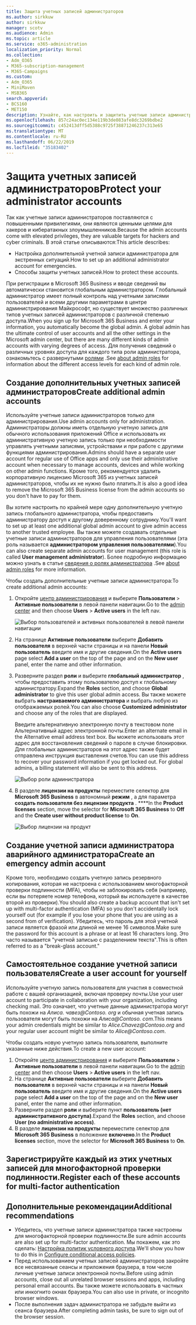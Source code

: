 ```yaml
---
title: Защита учетных записей администраторов
ms.author: sirkkuw
author: sirkkuw
manager: scotv
ms.audience: Admin
ms.topic: article
ms.service: o365-administration
localization_priority: Normal
ms.collection:
- Adm_O365
- M365-subscription-management
- M365-Campaigns
ms.custom:
- Adm_O365
- MiniMaven
- MSB365
search.appverid:
- BCS160
- MET150
description: Узнайте, как настроить и защитить учетные записи администратора.
ms.openlocfilehash: 857c24ac0ec134e119b3de083afe8dc3269bdbe2
ms.sourcegitcommit: c452413dff5d5388c9725f38871246237c313e65
ms.translationtype: MT
ms.contentlocale: ru-RU
ms.lasthandoff: 06/22/2019
ms.locfileid: "35183402"
---
```

# <a name="protect-your-administrator-accounts"></a><span data-ttu-id="11beb-103">Защита учетных записей администраторов</span><span class="sxs-lookup"><span data-stu-id="11beb-103">Protect your administrator accounts</span></span>

<span data-ttu-id="11beb-104">Так как учетные записи администраторов поставляются с повышенными привилегиями, они являются ценными целями для хакеров и кибератакных злоумышленников.</span><span class="sxs-lookup"><span data-stu-id="11beb-104">Because the admin accounts come with elevated privileges, they are valuable targets for hackers and cyber criminals.</span></span> <span data-ttu-id="11beb-105">В этой статье описываются:</span><span class="sxs-lookup"><span data-stu-id="11beb-105">This article describes:</span></span>

- <span data-ttu-id="11beb-106">Настройка дополнительной учетной записи администратора для экстренных ситуаций.</span><span class="sxs-lookup"><span data-stu-id="11beb-106">How to set up an additional administrator account for emergencies.</span></span>
- <span data-ttu-id="11beb-107">Способы защиты учетных записей.</span><span class="sxs-lookup"><span data-stu-id="11beb-107">How to protect these accounts.</span></span>
 
<span data-ttu-id="11beb-108">При регистрации в Microsoft 365 Business и вводе сведений вы автоматически становится глобальным администратором. Глобальный администратор имеет полный контроль над учетными записями пользователей и всеми другими параметрами в центре администрирования Майкрософт, но существует множество различных типов учетных записей администраторов с различной степенью доступа.</span><span class="sxs-lookup"><span data-stu-id="11beb-108">When you sign up for Microsoft 365 Business and enter your information, you automatically become the global admin. A global admin has the ultimate control of user accounts and all the other settings in the Microsoft admin center, but there are many different kinds of admin accounts with varying degrees of access.</span></span> <span data-ttu-id="11beb-109">Для получения сведений о различных уровнях доступа для каждого типа роли администратора, ознакомьтесь с развернутыми [ролями](https://docs.microsoft.com/office365/admin/add-users/about-admin-roles) .</span><span class="sxs-lookup"><span data-stu-id="11beb-109">See [about admin roles](https://docs.microsoft.com/office365/admin/add-users/about-admin-roles) for information about the different access levels for each kind of admin role.</span></span>


## <a name="create-additional-admin-accounts"></a><span data-ttu-id="11beb-110">Создание дополнительных учетных записей администраторов</span><span class="sxs-lookup"><span data-stu-id="11beb-110">Create additional admin accounts</span></span>

<span data-ttu-id="11beb-111">Используйте учетные записи администраторов только для администрирования.</span><span class="sxs-lookup"><span data-stu-id="11beb-111">Use admin accounts only for administration.</span></span> <span data-ttu-id="11beb-112">Администраторы должны иметь отдельную учетную запись для обычного использования приложений Office и использовать их административную учетную запись только при необходимости управлять учетными записями, устройствами и при работе с другими функциями администрирования.</span><span class="sxs-lookup"><span data-stu-id="11beb-112">Admins should have a separate user account for regular use of Office apps and only use their administrative account when necessary to manage accounts, devices and while working on other admin functions.</span></span>  <span data-ttu-id="11beb-113">Кроме того, рекомендуется удалить корпоративную лицензию Microsoft 365 из учетных записей администраторов, чтобы их не нужно было платить.</span><span class="sxs-lookup"><span data-stu-id="11beb-113">It is also a good idea to remove the Microsoft 365 Business license from the admin accounts so you don't have to pay for them.</span></span>

<span data-ttu-id="11beb-114">Вы хотите настроить по крайней мере одну дополнительную учетную запись глобального администратора, чтобы предоставить администратору доступ к другому доверенному сотруднику.</span><span class="sxs-lookup"><span data-stu-id="11beb-114">You'll want to set up at least one additional global admin account to give admin access to another trusted employee.</span></span> <span data-ttu-id="11beb-115">Вы также можете создавать отдельные учетные записи администраторов для управления пользователями (эта роль называется **администратором управления пользователями**).</span><span class="sxs-lookup"><span data-stu-id="11beb-115">You can also create separate admin accounts for user management (this role is called **User management administrator**).</span></span> <span data-ttu-id="11beb-116">Более подробную информацию можно узнать в статье [сведения о ролях администратора](https://docs.microsoft.com/office365/admin/add-users/about-admin-roles) .</span><span class="sxs-lookup"><span data-stu-id="11beb-116">See [about admin roles](https://docs.microsoft.com/office365/admin/add-users/about-admin-roles) for more information.</span></span>

<span data-ttu-id="11beb-117">Чтобы создать дополнительные учетные записи администратора:</span><span class="sxs-lookup"><span data-stu-id="11beb-117">To create additional admin accounts:</span></span>

 1. <span data-ttu-id="11beb-118">Откройте <a href="https://go.microsoft.com/fwlink/p/?linkid=837890" target="_blank">центр администрирования</a> и выберите **Пользователи** \> **Активные пользователи** в левой панели навигации.</span><span class="sxs-lookup"><span data-stu-id="11beb-118">Go to the <a href="https://go.microsoft.com/fwlink/p/?linkid=837890" target="_blank">admin center</a> and then choose **Users** \> **Active users** in the left nav.</span></span>

    ![Выбор пользователей и активных пользователей в левой панели навигации](media/Activeusers.png)

2. <span data-ttu-id="11beb-120">На странице **Активные пользователи** выберите **Добавить пользователя** в верхней части страницы и на панели **Новый пользователь** введите имя и другие сведения.</span><span class="sxs-lookup"><span data-stu-id="11beb-120">On the **Active users** page select **Add a user** on the top of the page and on the **New user** panel,  enter the name and other information.</span></span>
3. <span data-ttu-id="11beb-121">Разверните раздел **роли** и выберите **глобальный администратор** , чтобы предоставить этому пользователю доступ к глобальному администратору.</span><span class="sxs-lookup"><span data-stu-id="11beb-121">Expand the **Roles** section, and choose **Global administrator** to give this user global admin access.</span></span> <span data-ttu-id="11beb-122">Вы также можете выбрать **настраиваемого администратора** и выбрать любую из отображаемых ролей.</span><span class="sxs-lookup"><span data-stu-id="11beb-122">You can also choose **Customized administrator** and choose any of the roles that are displayed.</span></span>

    <span data-ttu-id="11beb-123">Введите альтернативную электронную почту в текстовом поле Альтернативный адрес электронной почты.</span><span class="sxs-lookup"><span data-stu-id="11beb-123">Enter an alternate email in the Alternative email address text box.</span></span> <span data-ttu-id="11beb-124">Вы можете использовать этот адрес для восстановления сведений о пароле в случае блокировки. Для глобальных администраторов на этот адрес также будет отправлена инструкция выставления счетов.</span><span class="sxs-lookup"><span data-stu-id="11beb-124">You can use this address to recover your password information if you get locked out. For global admins, a billing statement will also be sent to this address.</span></span>

    ![Выбор роли администратора](media/adminroles.png)
    
4. <span data-ttu-id="11beb-126">В разделе **лицензии на продукты** переместите селектор для **Microsoft 365 Business** в автономный **режим** , а для параметра **создать пользователя без лицензии продукта** . \*\*\*\*</span><span class="sxs-lookup"><span data-stu-id="11beb-126">In the **Product licenses** section, move the selector for **Microsoft 365 Business** to **Off** and the **Create user without product license** to **On**.</span></span>

    ![Выбор лицензии на продукт](media/productlicense.png)

## <a name="create-an-emergency-admin-account"></a><span data-ttu-id="11beb-128">Создание учетной записи администратора аварийного администратора</span><span class="sxs-lookup"><span data-stu-id="11beb-128">Create an emergency admin account</span></span>

<span data-ttu-id="11beb-129">Кроме того, необходимо создать учетную запись резервного копирования, которая не настроена с использованием многофакторной проверки подлинности (MFA), чтобы не заблокировать себя (например, если вы потеряете номер телефона, который вы используете в качестве второй из проверки).</span><span class="sxs-lookup"><span data-stu-id="11beb-129">You should also create a backup account that isn't set up with multi-factor authentication (MFA) so you don't accidentally lock yourself out (for example if you lose your phone that you are using as a second from of verification).</span></span> <span data-ttu-id="11beb-130">Убедитесь, что пароль для этой учетной записи является фразой или длиной не менее 16 символов.</span><span class="sxs-lookup"><span data-stu-id="11beb-130">Make sure the password for this account is a phrase or at least 16 characters long.</span></span> <span data-ttu-id="11beb-131">Это часто называется "учетной записью с разделением текста".</span><span class="sxs-lookup"><span data-stu-id="11beb-131">This is often referred to as a "break-glass account."</span></span>

## <a name="create-a-user-account-for-yourself"></a><span data-ttu-id="11beb-132">Самостоятельное создание учетной записи пользователя</span><span class="sxs-lookup"><span data-stu-id="11beb-132">Create a user account for yourself</span></span>

<span data-ttu-id="11beb-133">Используйте учетную запись пользователя для участия в совместной работе с вашей организацией, включая проверку почты.</span><span class="sxs-lookup"><span data-stu-id="11beb-133">Use your user account to participate in collaboration with your organization, including checking mail.</span></span> <span data-ttu-id="11beb-134">Это означает, что учетные данные администратора могут быть похожи на *Алиса. чавез<span></span>@Contoso. org* и обычная учетная запись пользователя могут быть похожи на *Алиса<span></span>@Contoso. com*.</span><span class="sxs-lookup"><span data-stu-id="11beb-134">This means your admin credentials might be similar to  *Alice.Chavez<span></span>@Contoso.org* and your regular user account might be similar to *Alice<span></span>@Contoso.com*.</span></span>

<span data-ttu-id="11beb-135">Чтобы создать новую учетную запись пользователя, выполните указанные ниже действия.</span><span class="sxs-lookup"><span data-stu-id="11beb-135">To create a new user account:</span></span>
1. <span data-ttu-id="11beb-136">Откройте <a href="https://go.microsoft.com/fwlink/p/?linkid=837890" target="_blank">центр администрирования</a> и выберите **Пользователи** \> **Активные пользователи** в левой панели навигации.</span><span class="sxs-lookup"><span data-stu-id="11beb-136">Go to the <a href="https://go.microsoft.com/fwlink/p/?linkid=837890" target="_blank">admin center</a> and then choose **Users** \> **Active users** in the left nav.</span></span>
2. <span data-ttu-id="11beb-137">На странице **Активные пользователи** выберите **Добавить пользователя** в верхней части страницы и на панели **Новый пользователь** введите имя и другие сведения.</span><span class="sxs-lookup"><span data-stu-id="11beb-137">On the **Active users** page select **Add a user** on the top of the page and on the **New user** panel,  enter the name and other information.</span></span>
3. <span data-ttu-id="11beb-138">Разверните раздел **роли** и выберите пункт **пользователь (нет административного доступа)**.</span><span class="sxs-lookup"><span data-stu-id="11beb-138">Expand the **Roles** section, and choose **User (no administrative access)**.</span></span>
1. <span data-ttu-id="11beb-139">В разделе **лицензии на продукты** переместите селектор для **Microsoft 365 Business** в положение **включено**.</span><span class="sxs-lookup"><span data-stu-id="11beb-139">In the **Product licenses** section, move the selector for **Microsoft 365 Business** to **On**.</span></span> 

## <a name="register-each-of-these-accounts-for-multi-factor-authentication"></a><span data-ttu-id="11beb-140">Зарегистрируйте каждый из этих учетных записей для многофакторной проверки подлинности.</span><span class="sxs-lookup"><span data-stu-id="11beb-140">Register each of these accounts for multi-factor authentication</span></span>


## <a name="additional-recommendations"></a><span data-ttu-id="11beb-141">Дополнительные рекомендации</span><span class="sxs-lookup"><span data-stu-id="11beb-141">Additional recommendations</span></span>

- <span data-ttu-id="11beb-142">Убедитесь, что учетные записи администратора также настроены для многофакторной проверки подлинности.</span><span class="sxs-lookup"><span data-stu-id="11beb-142">Be sure admin accounts are also set up for multi-factor authentication.</span></span> <span data-ttu-id="11beb-143">Мы покажем, как это сделать: [Настройка политик условного доступа](m365-campaigns-conditional-access.md).</span><span class="sxs-lookup"><span data-stu-id="11beb-143">We'll show you how to do this in [Configure conditional access policies](m365-campaigns-conditional-access.md).</span></span>
- <span data-ttu-id="11beb-144">Перед использованием учетных записей администраторов закройте все несвязанные сеансы и приложения браузера, в том числе личные учетные записи электронной почты.</span><span class="sxs-lookup"><span data-stu-id="11beb-144">Before using admin accounts, close out all unrelated browser sessions and apps, including personal email accounts.</span></span> <span data-ttu-id="11beb-145">Вы также можете использовать в частных или инкогнито окнах браузера.</span><span class="sxs-lookup"><span data-stu-id="11beb-145">You can also use in private, or incognito browser windows.</span></span>
- <span data-ttu-id="11beb-146">После выполнения задач администратора не забудьте выйти из сеанса браузера.</span><span class="sxs-lookup"><span data-stu-id="11beb-146">After completing admin tasks, be sure to sign out of the browser session.</span></span>